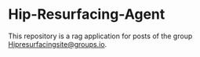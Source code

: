 # Hip-Resurfacing-Agent
This repository is a rag application for posts of the group Hipresurfacingsite@groups.io.
